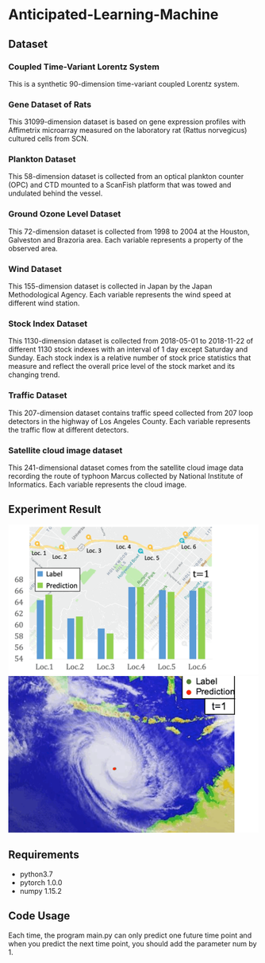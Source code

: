 # Anticipated-Learning-Machine
## Dataset
### Coupled Time-Variant Lorentz System
  This is a synthetic 90-dimension time-variant coupled Lorentz system. 
### Gene Dataset of Rats
This 31099-dimension dataset is based on gene expression profiles with Affimetrix microarray measured on the laboratory rat (Rattus norvegicus) cultured cells from SCN.
### Plankton Dataset
This 58-dimension dataset is collected from an optical plankton counter (OPC) and CTD mounted to a ScanFish platform that was towed and undulated behind the vessel.
### Ground Ozone Level Dataset
This 72-dimension dataset is collected from 1998 to 2004 at the Houston, Galveston and Brazoria area. Each variable represents a property of the observed area.
### Wind Dataset
This 155-dimension dataset is collected in Japan by the Japan Methodological Agency. Each variable represents the wind speed at different wind station.
### Stock Index Dataset
This 1130-dimension dataset is collected from 2018-05-01 to 2018-11-22 of different 1130 stock indexes with an interval of 1 day except Saturday and Sunday. Each stock index is a relative number of stock price statistics that measure and reflect the overall price level of the stock market and its changing trend.
### Traffic Dataset
This 207-dimension dataset contains traffic speed collected from 207 loop detectors in the highway of Los Angeles County. Each variable represents the traffic flow at different detectors.
### Satellite cloud image dataset
This 241-dimensional dataset comes from the satellite cloud image data recording the route of typhoon Marcus collected by National Institute of Informatics. Each variable represents the cloud image.

## Experiment Result
![image](https://github.com/AnticipatedLearningMachine/Anticipated-Learning-Machine/blob/master/gif/traffic.gif)
![image](https://github.com/AnticipatedLearningMachine/Anticipated-Learning-Machine/blob/master/gif/typhoon.gif)

## Requirements
* python3.7
* pytorch 1.0.0
* numpy 1.15.2

## Code Usage
Each time, the program main.py can only predict one future time point and when you predict the next time point, you should add the parameter num by 1.
